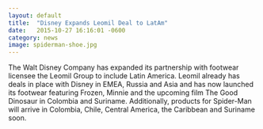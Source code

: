 ```yaml
---
layout: default
title:  "Disney Expands Leomil Deal to LatAm"
date:   2015-10-27 16:16:01 -0600
category: news
image: spiderman-shoe.jpg
---
```


The Walt Disney Company has expanded its partnership with footwear licensee the Leomil Group to include Latin America.
Leomil already has deals in place with Disney in EMEA, Russia and Asia and has now launched its footwear featuring Frozen, Minnie and the upcoming film The Good Dinosaur in Colombia and Suriname. Additionally, products for  Spider-Man will arrive in Colombia, Chile, Central America, the Caribbean and Suriname soon.